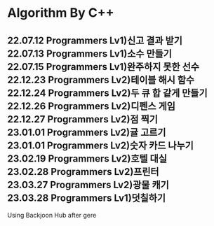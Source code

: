 # Algorithm By C++
**22.07.12** Programmers Lv1)신고 결과 받기  
**22.07.13** Programmers Lv1)소수 만들기  
**22.07.15** Programmers Lv1)완주하지 못한 선수 <br>
**22.12.23** Programmers Lv2)테이블 해시 함수 <br>
**22.12.24** Programmers Lv2)두 큐 합 같게 만들기 <br>
**22.12.26** Programmers Lv2)디펜스 게임 <br>
**22.12.27** Programmers Lv2)점 찍기 <br>
**23.01.01** Programmers Lv2)귤 고르기 <br>
**23.01.01** Programmers Lv2)숫자 카드 나누기 <br>
**23.02.19** Programmers Lv2)호텔 대실 <br>
**23.02.28** Programmers Lv2)프린터 <br>
**23.03.27** Programmers Lv2)광물 캐기 <br>
**23.03.28** Programmers Lv1)덧칠하기 <br>
---
Using Backjoon Hub after gere
